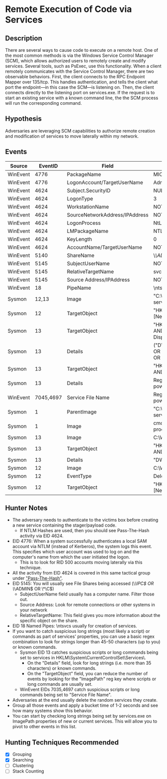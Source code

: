 # Remote Execution of Code via Services
## Description
There are several ways to cause code to execute on a remote host. One of the most common methods is via the Windows Service Control Manager (SCM), which allows authorized users to remotely create and modify services. Several tools, such as PsExec, use this functionality. When a client remotely communicates with the Service Control Manager, there are two observable behaviors. First, the client connects to the RPC Endpoint Mapper over 135/tcp. This handles authentication, and tells the client what port the endpoint—in this case the SCM—is listening on. Then, the client connects directly to the listening port on services.exe. If the request is to start an existing service with a known command line, the the SCM process will run the corresponding command.


## Hypothesis
Adversaries are leveraging SCM capabilities to authorize remote creation and modification of services to move laterally within my network.


## Events

| Source | EventID | Field | Details | Reference | 
|--------|---------|-------|---------|-----------| 
| WinEvent | 4776 | PackageName | MICROSOFT_AUTHENTICATION_PACKAGE_V1_0 | [Cyb3rWard0g](https://cyberwardog.blogspot.com/2017/04/chronicles-of-threat-hunter-hunting-for_11.html) |
| WinEvent | 4776 | LogonAccount/TargetUserName | Administrator (RID 500) | [Cyb3rWard0g](https://cyberwardog.blogspot.com/2017/04/chronicles-of-threat-hunter-hunting-for_11.html) |
| WinEvent | 4624 | Subject.SecurityID | NULL SID OR "S-1-0-0" | [Cyb3rWard0g](https://cyberwardog.blogspot.com/2017/04/chronicles-of-threat-hunter-hunting-for_11.html) |
| WinEvent | 4624 | LogonType | 3 | [Cyb3rWard0g](https://cyberwardog.blogspot.com/2017/04/chronicles-of-threat-hunter-hunting-for_11.html) |
| WinEvent | 4624 | WorkstationName | NOT Blank (localSystem) | [Cyb3rWard0g](https://cyberwardog.blogspot.com/2017/04/chronicles-of-threat-hunter-hunting-for_11.html) |
| WinEvent | 4624 | SourceNetworkAddress/IPAddress | NOT "::1" | [Cyb3rWard0g](https://cyberwardog.blogspot.com/2017/04/chronicles-of-threat-hunter-hunting-for_11.html) |
| WinEvent | 4624 | LogonProcess | NtLmSsp | [Cyb3rWard0g](https://cyberwardog.blogspot.com/2017/04/chronicles-of-threat-hunter-hunting-for_11.html) |
| WinEvent | 4624 | LMPackageName | NTLM V2 | [Cyb3rWard0g](https://cyberwardog.blogspot.com/2017/04/chronicles-of-threat-hunter-hunting-for_11.html) |
| WinEvent | 4624 | KeyLength | 0 | [Cyb3rWard0g](https://cyberwardog.blogspot.com/2017/04/chronicles-of-threat-hunter-hunting-for_11.html) |
| WinEvent | 4624 | AccountName/TargetUserName | NOT "ANONYMOUS LOGON" | [MITRE CAR](https://car.mitre.org/wiki/CAR-2016-04-004) |
| WinEvent | 5140 | ShareName | \\*\ADMIN OR \\*\IPC$ OR \\*\C$ | [Cyb3rWard0g](https://cyberwardog.blogspot.com/2017/04/chronicles-of-threat-hunter-hunting-for_11.html) |
| WinEvent | 5145 | SubjectUserName | NOT a ComputerName$ | [Cyb3rWard0g](https://cyberwardog.blogspot.com/2017/04/chronicles-of-threat-hunter-hunting-for_11.html) |
| WinEvent | 5145 | RelativeTargetName | svcctl OR .exe OR Outlier | [Cyb3rWard0g](https://cyberwardog.blogspot.com/2017/04/chronicles-of-threat-hunter-hunting-for_11.html) |
| WinEvent | 5145 | Source Address/IPAddress | NOT (::1 OR localhost) | [Cyb3rWard0g](https://cyberwardog.blogspot.com/2017/04/chronicles-of-threat-hunter-hunting-for_11.html) |
| WinEvent | 18 | PipeName | \ntsvcs | [Cyb3rWard0g](https://cyberwardog.blogspot.com/2017/04/chronicles-of-threat-hunter-hunting-for_11.html) |
| Sysmon | 12,13 | Image | "C:\\Windows\\system32\\services.exe" OR services.exe | [Cyb3rWard0g](https://cyberwardog.blogspot.com/2017/04/chronicles-of-threat-hunter-hunting-for_11.html) |
| Sysmon | 12 | TargetObject | "HKLM\\System\\CurrentControlSet\\services\\[New Service]" | [Cyb3rWard0g](https://cyberwardog.blogspot.com/2017/04/chronicles-of-threat-hunter-hunting-for_11.html) ||
| Sysmon | 13 | TargetObject | "HKLM\\System\\CurrentControlSet\\services\\" AND (ErrorControl OR Start OR Type OR DisplayName OR ObjectName) | [Cyb3rWard0g](https://cyberwardog.blogspot.com/2017/04/chronicles-of-threat-hunter-hunting-for_11.html) |
| Sysmon | 13 | Details | ("DWORD" AND (0x00000000 OR 0x00000003 OR 0x00000010)) OR Random Service Name OR LocalSystem | [Cyb3rWard0g](https://cyberwardog.blogspot.com/2017/04/chronicles-of-threat-hunter-hunting-for_11.html) |
| Sysmon | 13 | TargetObject | "HKLM\\System\\CurrentControlSet\\Services\\" AND "ImagePath" | [Cyb3rWard0g](https://cyberwardog.blogspot.com/2017/04/chronicles-of-threat-hunter-hunting-for_11.html) |
| Sysmon | 13 | Details | Regex /.{35,}/ OR (%COMSPEC% OR /C OR powershell) | [Cyb3rWard0g](https://cyberwardog.blogspot.com/2017/04/chronicles-of-threat-hunter-hunting-for_11.html) |
| WinEvent | 7045,4697 | Service File Name | Regex /.{35,}/ OR (%COMSPEC% OR /C OR powershell) | [Cyb3rWard0g](https://cyberwardog.blogspot.com/2017/04/chronicles-of-threat-hunter-hunting-for_11.html) |
| Sysmon | 1 | ParentImage | "C:\\Windows\\system32\\services.exe" OR services.exe | [Cyb3rWard0g](https://cyberwardog.blogspot.com/2017/04/chronicles-of-threat-hunter-hunting-for_11.html) |
| Sysmon | 1 | Image | cmd.exe OR powershell.exe OR suspicious process | [Cyb3rWard0g](https://cyberwardog.blogspot.com/2017/04/chronicles-of-threat-hunter-hunting-for_11.html) |
| Sysmon | 13 | Image | C:\Windows\system32\services.exe | [Cyb3rWard0g](https://cyberwardog.blogspot.com/2017/04/chronicles-of-threat-hunter-hunting-for_11.html) |
| Sysmon | 13 | TargetObject | "HKLM\System\CurrentControlSet\services\" AND (Start OR DeleteFlag) | [Cyb3rWard0g](https://cyberwardog.blogspot.com/2017/04/chronicles-of-threat-hunter-hunting-for_11.html) |
| Sysmon | 13 | Details | "DWORD" AND (0x00000004 OR 0x00000001) | [Cyb3rWard0g](https://cyberwardog.blogspot.com/2017/04/chronicles-of-threat-hunter-hunting-for_11.html) |
| Sysmon | 12 | Image | C:\Windows\system32\services.exe | [Cyb3rWard0g](https://cyberwardog.blogspot.com/2017/04/chronicles-of-threat-hunter-hunting-for_11.html) |
| Sysmon | 12 | EventType | DeleteKey | [Cyb3rWard0g](https://cyberwardog.blogspot.com/2017/04/chronicles-of-threat-hunter-hunting-for_11.html) |
| Sysmon | 12 | TargetObject | "HKLM\\System\\CurrentControlSet\\services\\[New Service]" | [Cyb3rWard0g](https://cyberwardog.blogspot.com/2017/04/chronicles-of-threat-hunter-hunting-for_11.html) |


## Hunter Notes
* The adversary needs to authenticate to the victims box before creating a new service containing the stager/payload code.
  * If NTLM Hashes are used, then you should see Pass-The-Hash activity via EID 4624.
* EID 4776: When a system successfully authenticates a local SAM account via NTLM (instead of Kerberos), the system logs this event. This specifies which user account was used to log on and the computer's name from which the user initiated the logon.
  * This is to look for RID 500 accounts moving laterally via this technique.
* All the activity from EID 4624 is covered in this same tactical group under ["Pass-The-Hash"](https://github.com/VVard0g/ThreatHunter-Playbook/blob/master/tactical_groups/lateral_movement/pass_the_hash.md).
* EID 5145: You will usually see File Shares being accessed (\\*\IPC$ OR \\*\ADMIN$ OR \\*\C$)
  * SubjectUserName field usually has a computer name. Filter those out.
  * Source Address: Look for remote connections or other systems in your network
  * RelativeTargetName: This field gives you more information about the specific object on the share.
* EID 18 Named Pipes: \ntsvcs usually for creation of services.
* If you want to catch suspicious long strings (most likely a script) or commands as part of services' properties, you can use a basic regex combination to look for strings longer than 45-50 characters (up to you) or known commands. 
	* Sysmon EID 13 catches suspicious scripts or long commands being set to services in HKLM\\System\\CurrentControlSet\\Services\\.
		* On the "Details" field, look for long strings (i.e. more than 35 characters) or known commands.
		* On the "TargetObject" field, you can reduce the number of events by looking for the "ImagePath" reg key where scripts or long commands are usually set.
	* WinEvent EIDs 7035,4697 catch suspicious scripts or long commands being set to "Service File Name".
 * Adversaries at the end usually delete the random services they create.
 * Group all those events and apply a bucket time of 1-2 seconds and see how many systems show this behavior.
 * You can start by checking long strings being set by services.exe on ImagePath properties of new or current services. This will allow you to pivot to other events in this list.
 

## Hunting Techniques Recommended

- [x] Grouping
- [x] Searching
- [ ] Clustering
- [ ] Stack Counting
